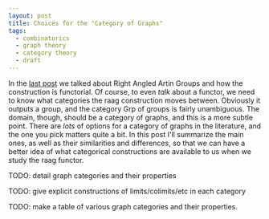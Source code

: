 ```yaml
---
layout: post
title: Choices for the "Category of Graphs"
tags:
  - combinatorics
  - graph theory
  - category theory
  - draft
---
```


In the [last post](/2020/08/16/raag-defn) we talked about 
Right Angled Artin Groups and how the construction is functorial.
Of course, to even _talk_ about a functor, we need to know what categories
the raag construction moves between. Obviously it outputs a group, and the
category $\mathsf{Grp}$ of groups is fairly unambiguous. The domain, though,
should be a category of graphs, and this is a more subtle point. There are 
_lots_ of options for a category of graphs in the literature, and the one
you pick matters quite a bit. In this post I'll summarize the main ones,
as well as their similarities and differences, so that we can have a better
idea of what categorical constructions are available to us when we study
the raag functor.


TODO: detail graph categories and their properties

TODO: give explicit constructions of limits/colimits/etc in each category

TODO: make a table of various graph categories and their properties. 
